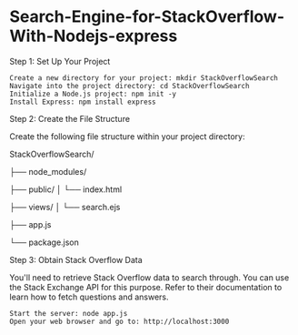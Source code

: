# Search-Engine-for-StackOverflow-With-Nodejs-express


Step 1: Set Up Your Project

    Create a new directory for your project: mkdir StackOverflowSearch
    Navigate into the project directory: cd StackOverflowSearch
    Initialize a Node.js project: npm init -y
    Install Express: npm install express

Step 2: Create the File Structure

Create the following file structure within your project directory:


StackOverflowSearch/

  ├── node_modules/
  
  ├── public/
  │     └── index.html
  
  ├── views/
  │     └── search.ejs
  
  ├── app.js
  
  └── package.json
  


Step 3: Obtain Stack Overflow Data

You'll need to retrieve Stack Overflow data to search through. You can use the Stack Exchange API for this purpose. Refer to their documentation to learn how to fetch questions and answers.



    Start the server: node app.js
    Open your web browser and go to: http://localhost:3000

